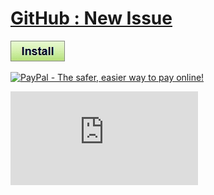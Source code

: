 # [GitHub : New Issue](.)

[![Install](../../resources/image/install_button.jpg)](../../../../raw/master/scripts/GitHub_New_Issue/github_new_issue.user.js)

[![PayPal - The safer, easier way to pay online!](https://www.paypalobjects.com/en_US/i/btn/btn_donate_SM.gif "PayPal - The safer, easier way to pay online!")](http://goo.gl/Fv19S)

![Daily installs](http://gm.wesley.eti.br/count.php?type=image&id=scripts/GitHub_New_Issue/github_new_issue.user.js)
